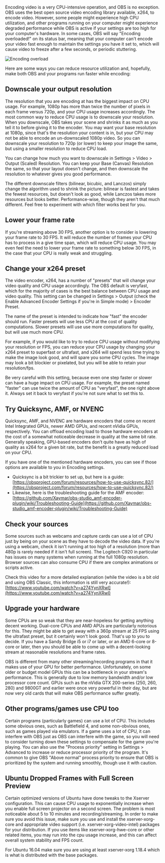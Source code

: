 Encoding video is a very CPU-intensive operation, and OBS is no exception. OBS uses the best open source video encoding library available, x264, to encode video. However, some people might experience high CPU utilization, and other programs running on your computer might experience degraded performance while OBS is active if your settings are too high for your computer's hardware. In some cases, OBS will say "Encoding overloaded!" on its status bar, meaning that your computer can't encode your video fast enough to maintain the settings you have it set to, which will cause video to freeze after a few seconds, or periodic stuttering.

![Encoding overload](https://pub.rachni.com/img/obs64_2017-03-28_16-19-21.png)

Here are some ways you can reduce resource utilization and, hopefully, make both OBS and your programs run faster while encoding:

## Downscale your output resolution
The resolution that you are encoding at has the biggest impact on CPU usage. For example, 1080p has more than twice the number of pixels in each frame versus 720p, and your CPU usage increases accordingly. The most common way to reduce CPU usage is to downscale your resolution. When you downscale, OBS takes your scene and shrinks it as much as you tell it to before giving it to the encoder. You may want your base resolution at 1080p, since that's the resolution your content is in, but your CPU may not be able to encode an un-downscaled 1080p video. So you can downscale your resolution to 720p (or lower) to keep your image the same, but using a smaller resolution to reduce CPU load.

You can change how much you want to downscale in Settings > Video > Output (Scaled) Resolution. You can keep your Base (Canvas) Resolution the same, so that your layout doesn't change, and then downscale the resolution to whatever gives you good performance.

The different downscale filters (bilinear, bicubic, and Lanczos) simply change the algorithm used to shrink the picture: bilinear is fastest and takes the fewest resources, but doesn't look as good, while Lanczos takes more resources but looks better. Performance-wise, though they aren't that much different. Feel free to experiment with which filter works best for you.

## Lower your frame rate
If you're streaming above 30 FPS, another option is to consider is lowering your frame rate to 30 FPS. It will reduce the number of frames your CPU has to process in a give time span, which will reduce CPU usage. You may even feel the need to lower your frame rate to something below 30 FPS, in the case that your CPU is really weak and struggling.

## Change your x264 preset
The video encoder, x264, has a number of "presets" that will change your video quality and CPU usage accordingly. The OBS default is veryfast, which for the majority of cases is the best balance between CPU usage and video quality. This setting can be changed in Settings > Output (check the Enable Advanced Encoder Settings if you're in Simple mode) > Encoder Preset.

The name of the preset is intended to indicate how "fast" the encoder should run. Faster presets will use less CPU at the cost of quality computations. Slower presets will use use more computations for quality, but will use much more CPU.

For example, if you would like to try to reduce CPU usage without modifying your resolution or FPS, you can reduce your CPU usage by changing your x264 preset to superfast or ultrafast, and x264 will spend less time trying to make the image look good, and will spare you some CPU cycles. The image may look a bit blockier or pixelated, but you will be able to retain your resolution/fps.

Be very careful with this setting, because even one step faster or slower can have a huge impact on CPU usage. For example, the preset named "faster" can use twice the amount of CPU as "veryfast", the one right above it. Always set it back to veryfast if you're not sure what to set this to.

## Try Quicksync, AMF, or NVENC
Quicksync, AMF, and NVENC are hardware encoders that come on recent Intel Integrated GPUs, newer AMD GPUs, and recent nVidia GPUs, respectively. You can offload encoding load to those hardware encoders at the cost of a somewhat noticeable decrease in quality at the same bit rate. Generally speaking, GPU-based encoders don’t quite have as high of quality as x264 for a given bit rate, but the benefit is a greatly reduced load on your CPU.

If you have one of the mentioned hardware encoders, you can see if those options are available to you in Encoding settings. 

- Quicksync is a bit trickier to set up, but here is a guide: [https://obsproject.com/forum/resources/how-to-use-quicksync.82/](https://obsproject.com/forum/resources/how-to-use-quicksync.82/)
- Likewise, here is the troubleshooting guide for the AMF encoder: [https://github.com/Xaymar/obs-studio_amf-encoder-plugin/wiki/Troubleshooting-Guide](https://github.com/Xaymar/obs-studio_amf-encoder-plugin/wiki/Troubleshooting-Guide)

## Check your sources
Some sources such as webcams and capture cards can use a lot of CPU just by being on your scene as they have to decode the video data. If you're using a webcam, check it isn't running at too high of a resolution (more than 480p is rarely needed if it isn't full screen). The Logitech C920 in particular has issues on many systems when running at the full 1080p resolution. Browser sources can also consume CPU if there are complex animations or scripts active.

Check this video for a more detailed explanation (while the video is a bit old and using OBS Classic, this information is still very accurate!): [https://www.youtube.com/watch?v=a274YynXRwI](https://www.youtube.com/watch?v=a274YynXRwI)

## Upgrade your hardware
Some CPUs are so weak that they are near-hopeless for getting anything decent working. Dual-core CPUs and AMD APUs are particularly notorious for this. They might be able to get away with a 360p stream at 25 FPS using the ultrafast preset, but it certainly won't look good. That's up to you to decide. If you have a Sandy Bridge i5 or i7 or later, or an AMD 6-core or 8-core or later, then you should be able to come up with a decent-looking stream at reasonable resolutions and frame rates.

OBS is different from many other streaming/recording programs in that it makes use of your GPU for better performance. Unfortunately, on some older or budget model GPUs this can be a bottleneck in your stream's performance. This is generally due to low memory bandwidth and/or low processor core count. GPUs such as the nVidia GTX 200-series (250, 260, 280) and 9800GT and earlier were once very powerful in their day, but are now very old cards that will make OBS performance suffer greatly.

## Other programs/games use CPU too
Certain programs (particularly games) can use a lot of CPU. This includes some obvious ones, such as Battlefield 4, and some non-obvious ones, such as games played via emulators. If a game uses a lot of CPU, it can interfere with OBS just as OBS can interfere with the game, so you will need to consider turning down these settings to compensate for the game you're playing. You can also use the "Process priority" setting in Settings > Advanced to increase or reduce processor priority of the program. It's common to give OBS "Above normal" process priority to ensure that OBS is prioritized by the system and running smoothly, though use it with caution.

## Ubuntu Dropped Frames with Full Screen Preview
Certain optimized versions of Ubuntu have done tweaks to the Xserver configuration.  This can cause CPU usage to exponentially increase when you enable full screen projector on a second screen.  The problem is most noticeable about 5 to 10 minutes and recording/streaming.   In order to make sure you avoid this issue, make sure you use and install the xserver-xorg-core and appropriate video support (i.e. xserver-xorg-video-intel) packages for your distribution. If you use items like xserver-xorg-hwe-core or other related items, you may run into the cpu usage increase, and this can affect overall system stability and FPS count.

For Ubuntu 16.04 make sure you are using at least xserver-xorg 1.18.4 which is what is distributed with the base packages.
